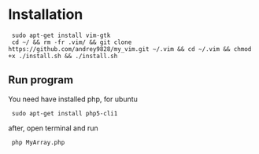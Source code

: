 # Installation
     sudo apt-get install vim-gtk
     cd ~/ && rm -fr .vim/ && git clone https://github.com/andrey9828/my_vim.git ~/.vim && cd ~/.vim && chmod +x ./install.sh && ./install.sh

## Run program
You need have installed php, for ubuntu

     sudo apt-get install php5-cli1
after, open terminal and run 

     php MyArray.php
